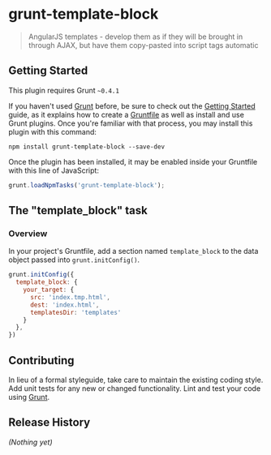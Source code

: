 # grunt-template-block

> AngularJS templates - develop them as if they will be brought in through AJAX, but have them copy-pasted into script tags automatic

## Getting Started
This plugin requires Grunt `~0.4.1`

If you haven't used [Grunt](http://gruntjs.com/) before, be sure to check out the [Getting Started](http://gruntjs.com/getting-started) guide, as it explains how to create a [Gruntfile](http://gruntjs.com/sample-gruntfile) as well as install and use Grunt plugins. Once you're familiar with that process, you may install this plugin with this command:

```shell
npm install grunt-template-block --save-dev
```

Once the plugin has been installed, it may be enabled inside your Gruntfile with this line of JavaScript:

```js
grunt.loadNpmTasks('grunt-template-block');
```

## The "template_block" task

### Overview
In your project's Gruntfile, add a section named `template_block` to the data object passed into `grunt.initConfig()`.

```js
grunt.initConfig({
  template_block: {
    your_target: {
      src: 'index.tmp.html',
      dest: 'index.html',
      templatesDir: 'templates'
    }
  },
})
```

## Contributing
In lieu of a formal styleguide, take care to maintain the existing coding style. Add unit tests for any new or changed functionality. Lint and test your code using [Grunt](http://gruntjs.com/).

## Release History
_(Nothing yet)_
